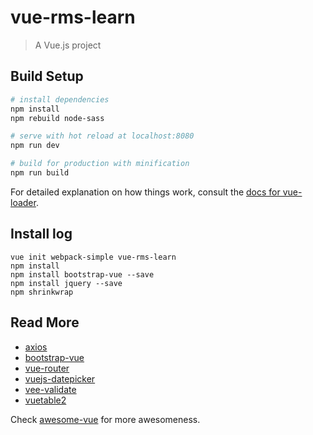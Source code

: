 # vue-rms-learn

> A Vue.js project

## Build Setup

``` bash
# install dependencies
npm install
npm rebuild node-sass

# serve with hot reload at localhost:8080
npm run dev

# build for production with minification
npm run build
```

For detailed explanation on how things work, consult the [docs for vue-loader](http://vuejs.github.io/vue-loader).

## Install log
```
vue init webpack-simple vue-rms-learn
npm install
npm install bootstrap-vue --save
npm install jquery --save
npm shrinkwrap
```

## Read More 
- [axios](https://github.com/axios/axios)
- [bootstrap-vue](https://bootstrap-vue.js.org/docs)
- [vue-router](https://router.vuejs.org/en/)
- [vuejs-datepicker](https://github.com/charliekassel/vuejs-datepicker)
- [vee-validate](https://vee-validate.logaretm.com/)
- [vuetable2](http://vuejs.creative-tim.com/vuetable-2-tutorial/#/)

Check [awesome-vue](https://github.com/vuejs/awesome-vue) for more awesomeness.